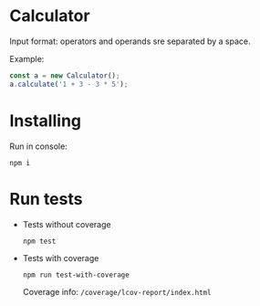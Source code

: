 # Calculator

Input format: operators and operands sre separated by a space.

Example: 

```javascript
const a = new Calculator();
a.calculate('1 + 3 - 3 * 5');
```


# Installing
Run in console:

   `npm i`

# Run tests
- Tests without coverage

    `npm test`

- Tests with coverage

    `npm run test-with-coverage`
    
    Coverage info: `/coverage/lcov-report/index.html`